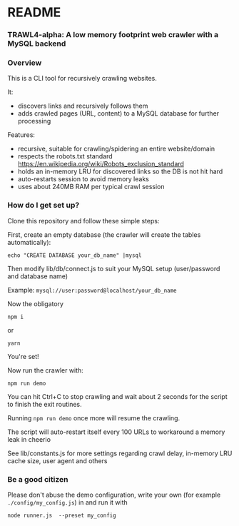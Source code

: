 # README #

### TRAWL4-alpha: A low memory footprint web crawler with a MySQL backend ###


### Overview

This is a CLI tool for recursively crawling websites. 

It:
  
 - discovers links and recursively follows them 
 - adds crawled pages (URL, content) to a MySQL database for further processing  

Features:
 
 - recursive, suitable for crawling/spidering an entire website/domain
 - respects the robots.txt standard <https://en.wikipedia.org/wiki/Robots_exclusion_standard>
 - holds an in-memory LRU for discovered links so the DB is not hit hard
 - auto-restarts session to avoid memory leaks
 - uses about 240MB RAM per typical crawl session
 


### How do I get set up? ###

Clone this repository and follow these simple steps:

First, create an empty database (the crawler will create the tables automatically):

```
echo "CREATE DATABASE your_db_name" |mysql
```

Then modify lib/db/connect.js to suit your MySQL setup (user/password and database name)

Example: `mysql://user:password@localhost/your_db_name`

Now the obligatory

```
npm i

```

or

```
yarn 

```


You're set!

Now run the crawler with:

```
npm run demo

```

You can hit Ctrl+C to stop crawling and wait about 2 seconds for the script to finish the exit routines.

Running `npm run demo` once more will resume the crawling.

The script will auto-restart itself every 100 URLs to workaround a memory leak in cheerio

See lib/constants.js for more settings regarding crawl delay, in-memory LRU cache size, user agent and others


### Be a good citizen

Please don't abuse the demo configuration, write your own (for example `./config/my_config.js`) in  and run it with

```
node runner.js  --preset my_config
```
